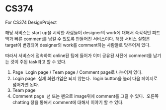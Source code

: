 # CS374
For CS374 DesignProject

해당 서비스는 start up을 시작한 사람들이 designer의 work에 대해서 즉각적인 피드백과 빠른 comment를 남길 수 있도록 만들어진 서비스이다.
해당 서비스 실험은 target이 변경되어 designer의 work를 comment하는 사람들로 맞추어져 있다.

따라서 서비스에 접속하여 online된 팀에 들어가 이미 공유된 사진에 comment를 남기는 것이 주된 task라고 할 수 있다.

1. Page
  Login page / Team page / Comment page로 나누어져 있다.
2. Login page
  실제 회원가입은 되지 않는다.
  login button을 눌러 다음 페이지로 넘어가면 된다.
3. Team page
4. Comment page
  선 또는 펜으로 image위에 comment를 그릴 수 있다.
  오른쪽 chatting 창을 통해서 comment에 대해서 이야기 할 수 있다.
  
